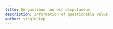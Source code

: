 ```yaml
---
title: De gustibus non est disputandum
description: Information of questionable value
author: sing1estep
---
```


